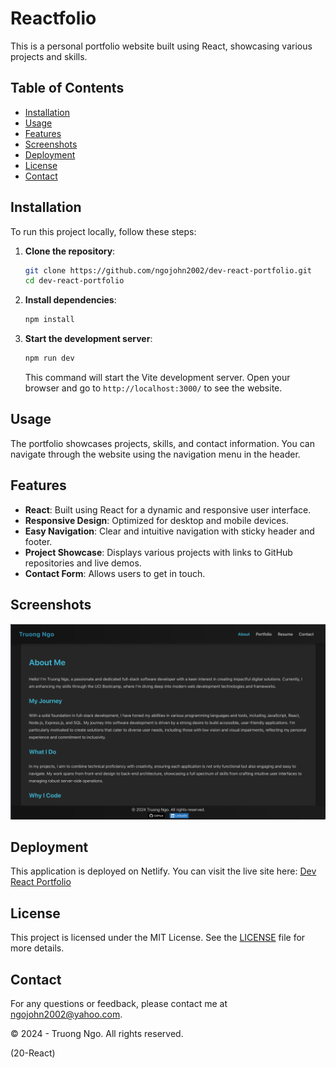# Reactfolio

This is a personal portfolio website built using React, showcasing various projects and skills.

## Table of Contents

- [Installation](#installation)
- [Usage](#usage)
- [Features](#features)
- [Screenshots](#screenshots)
- [Deployment](#deployment)
- [License](#license)
- [Contact](#contact)

## Installation

To run this project locally, follow these steps:

1. **Clone the repository**:

   ```bash
   git clone https://github.com/ngojohn2002/dev-react-portfolio.git
   cd dev-react-portfolio
   ```

2. **Install dependencies**:

   ```bash
   npm install
   ```

3. **Start the development server**:

   ```bash
   npm run dev
   ```

   This command will start the Vite development server. Open your browser and go to `http://localhost:3000/` to see the website.

## Usage

The portfolio showcases projects, skills, and contact information. You can navigate through the website using the navigation menu in the header.

## Features

- **React**: Built using React for a dynamic and responsive user interface.
- **Responsive Design**: Optimized for desktop and mobile devices.
- **Easy Navigation**: Clear and intuitive navigation with sticky header and footer.
- **Project Showcase**: Displays various projects with links to GitHub repositories and live demos.
- **Contact Form**: Allows users to get in touch.

## Screenshots

![Home Page](./public/images/20-React-dev-react-folio.png)

## Deployment

This application is deployed on Netlify. You can visit the live site here: [Dev React Portfolio](https://your-netlify-url.netlify.app)

## License

This project is licensed under the MIT License. See the [LICENSE](./LICENSE) file for more details.

## Contact

For any questions or feedback, please contact me at [ngojohn2002@yahoo.com](mailto:ngojohn2002@yahoo.com).

&copy; 2024 - Truong Ngo. All rights reserved.

(20-React)